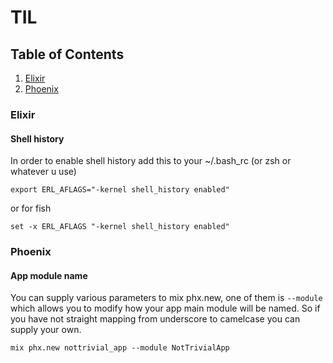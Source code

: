 # TIL

## Table of Contents

1. [Elixir](#elixir)
2. [Phoenix](#phoenix)

### Elixir

#### Shell history

In order to enable shell history add this to your ~/.bash_rc (or zsh or whatever u use)

```
export ERL_AFLAGS="-kernel shell_history enabled"
```

or for fish
```
set -x ERL_AFLAGS "-kernel shell_history enabled"
```

### Phoenix

#### App module name

You can supply various parameters to mix phx.new, one of them is `--module` which allows you to modify how your app main module will be named. So if you have not straight mapping from underscore to camelcase you can supply your own.

```
mix phx.new nottrivial_app --module NotTrivialApp
```
